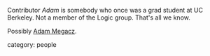
Contributor _Adam_ is somebody who once was a grad student at UC Berkeley.  Not a member of the Logic group. That's all we know.

Possibly [Adam Megacz](http://www.megacz.com).

category: people
